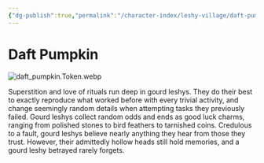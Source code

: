 ```yaml
---
{"dg-publish":true,"permalink":"/character-index/leshy-village/daft-pumpkin/","title":"Daft Pumpkin","tags":["JournalEntryPage","Leshy","NPC"],"created":"2025-05-30T19:47:50.000-05:00"}
---
```


# Daft Pumpkin
![daft_pumpkin.Token.webp](/img/user/Voidbound%20token%20images/daft_pumpkin.Token.webp)

Superstition and love of rituals run deep in gourd leshys. They do their best to exactly reproduce what worked before with every trivial activity, and change seemingly random details when attempting tasks they previously failed. Gourd leshys collect random odds and ends as good luck charms, ranging from polished stones to bird feathers to tarnished coins. Credulous to a fault, gourd leshys believe nearly anything they hear from those they trust. However, their admittedly hollow heads still hold memories, and a gourd leshy betrayed rarely forgets.